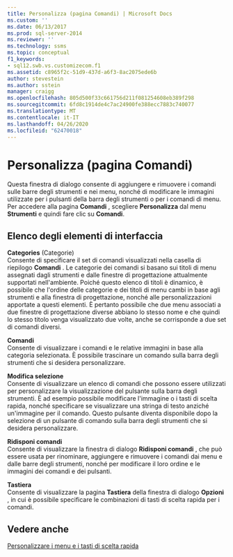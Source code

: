 ```yaml
---
title: Personalizza (pagina Comandi) | Microsoft Docs
ms.custom: ''
ms.date: 06/13/2017
ms.prod: sql-server-2014
ms.reviewer: ''
ms.technology: ssms
ms.topic: conceptual
f1_keywords:
- sql12.swb.vs.customizecom.f1
ms.assetid: c8965f2c-51d9-437d-a6f3-8ac2075ede6b
author: stevestein
ms.author: sstein
manager: craigg
ms.openlocfilehash: 805d500f33c661756d211f081254608eb389f298
ms.sourcegitcommit: 6fd8c1914de4c7ac24900fe388ecc7883c740077
ms.translationtype: MT
ms.contentlocale: it-IT
ms.lasthandoff: 04/26/2020
ms.locfileid: "62470018"
---
```

# <a name="customize-commands-page"></a>Personalizza (pagina Comandi)
  Questa finestra di dialogo consente di aggiungere e rimuovere i comandi sulle barre degli strumenti e nei menu, nonché di modificare le immagini utilizzate per i pulsanti della barra degli strumenti o per i comandi di menu. Per accedere alla pagina **Comandi** , scegliere **Personalizza** dal menu **Strumenti** e quindi fare clic su **Comandi**.  
  
## <a name="uielement-list"></a>Elenco degli elementi di interfaccia  
 **Categories** (Categorie)  
 Consente di specificare il set di comandi visualizzati nella casella di riepilogo **Comandi** . Le categorie dei comandi si basano sui titoli di menu assegnati dagli strumenti e dalle finestre di progettazione attualmente supportati nell'ambiente. Poiché questo elenco di titoli è dinamico, è possibile che l'ordine delle categorie e dei titoli di menu cambi in base agli strumenti e alla finestra di progettazione, nonché alle personalizzazioni apportate a questi elementi. È pertanto possibile che due menu associati a due finestre di progettazione diverse abbiano lo stesso nome e che quindi lo stesso titolo venga visualizzato due volte, anche se corrisponde a due set di comandi diversi.  
  
 **Comandi**  
 Consente di visualizzare i comandi e le relative immagini in base alla categoria selezionata. È possibile trascinare un comando sulla barra degli strumenti che si desidera personalizzare.  
  
 **Modifica selezione**  
 Consente di visualizzare un elenco di comandi che possono essere utilizzati per personalizzare la visualizzazione del pulsante sulla barra degli strumenti. È ad esempio possibile modificare l'immagine o i tasti di scelta rapida, nonché specificare se visualizzare una stringa di testo anziché un'immagine per il comando. Questo pulsante diventa disponibile dopo la selezione di un pulsante di comando sulla barra degli strumenti che si desidera personalizzare.  
  
 **Ridisponi comandi**  
 Consente di visualizzare la finestra di dialogo **Ridisponi comandi** , che può essere usata per rinominare, aggiungere e rimuovere i comandi dai menu e dalle barre degli strumenti, nonché per modificare il loro ordine e le immagini dei comandi e dei pulsanti.  
  
 **Tastiera**  
 Consente di visualizzare la pagina **Tastiera** della finestra di dialogo **Opzioni** , in cui è possibile specificare le combinazioni di tasti di scelta rapida per i comandi.  
  
## <a name="see-also"></a>Vedere anche  
 [Personalizzare i menu e i tasti di scelta rapida](../customize-menus-and-shortcut-keys.md)  
